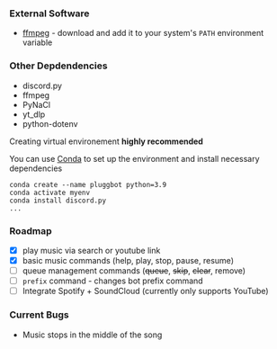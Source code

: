 ### External Software

- [ffmpeg](https://ffmpeg.org/download.html) - download and add it to your system's `PATH` environment variable

### Other Depdendencies

- discord.py
- ffmpeg
- PyNaCl
- yt_dlp
- python-dotenv

Creating virtual environement **highly recommended**

You can use [Conda](https://anaconda.org/anaconda/conda) to set up the environment and install necessary dependencies

```
conda create --name pluggbot python=3.9
conda activate myenv
conda install discord.py
...
```

### Roadmap

- [x] play music via search or youtube link
- [x] basic music commands (help, play, stop, pause, resume)
- [ ] queue management commands (~~queue~~, ~~skip~~, ~~clear~~, remove)
- [ ] `prefix` command - changes bot prefix command
- [ ] Integrate Spotify + SoundCloud (currently only supports YouTube)

### Current Bugs

- Music stops in the middle of the song
